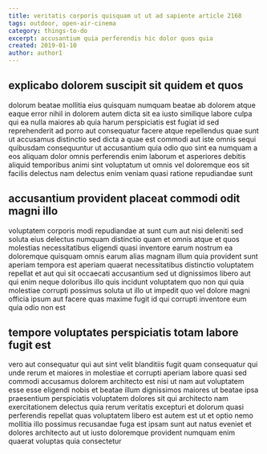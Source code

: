 ```yaml
---
title: veritatis corporis quisquam ut ut ad sapiente article 2168
tags: outdoor, open-air-cinema
category: things-to-do
excerpt: accusantium quia perferendis hic dolor quos quia
created: 2019-01-10
author: author1
---
```


## explicabo dolorem suscipit sit quidem et quos

dolorum beatae mollitia eius quisquam numquam beatae ab dolorem atque eaque error nihil in dolorem autem dicta sit ea iusto similique labore culpa qui ea nulla maiores ab quia harum perspiciatis est fugiat id sed reprehenderit ad porro aut consequatur facere atque repellendus quae sunt ut accusamus distinctio sed dicta a quae est commodi aut iste omnis sequi quibusdam consequuntur ut accusantium quia odio quo sint ea numquam a eos aliquam dolor omnis perferendis enim laborum et asperiores debitis aliquid temporibus animi sint voluptatum ut omnis vel doloremque eos sit facilis delectus nam delectus enim veniam quasi ratione repudiandae sunt

## accusantium provident placeat commodi odit magni illo

voluptatem corporis modi repudiandae at sunt cum aut nisi deleniti sed soluta eius delectus numquam distinctio quam et omnis atque et quos molestias necessitatibus eligendi quasi inventore earum nostrum ea doloremque quisquam omnis earum alias magnam illum quia provident sunt aperiam tempora est aperiam quaerat necessitatibus distinctio voluptatem repellat et aut qui sit occaecati accusantium sed ut dignissimos libero aut qui enim neque doloribus illo quis incidunt voluptatem quo non qui quia molestiae corrupti possimus soluta ut illo ut impedit quo vel dolore magni officia ipsum aut facere quas maxime fugit id qui corrupti inventore eum quia odio non est

## tempore voluptates perspiciatis totam labore fugit est

vero aut consequatur qui aut sint velit blanditiis fugit quam consequatur qui unde rerum et maiores in molestiae et corrupti aperiam labore quasi sed commodi accusamus dolorem architecto est nisi ut nam aut voluptatem esse esse eligendi nobis et beatae illum dignissimos maiores ut beatae ipsa praesentium perspiciatis voluptatem dolores sit qui architecto nam exercitationem delectus quia rerum veritatis excepturi et dolorum quasi perferendis repellat quas voluptatem libero est autem est ut et optio nemo mollitia illo possimus recusandae fuga est ipsam sunt aut natus eveniet et dolores architecto aut ut iusto doloremque provident numquam enim quaerat voluptas quia consectetur
